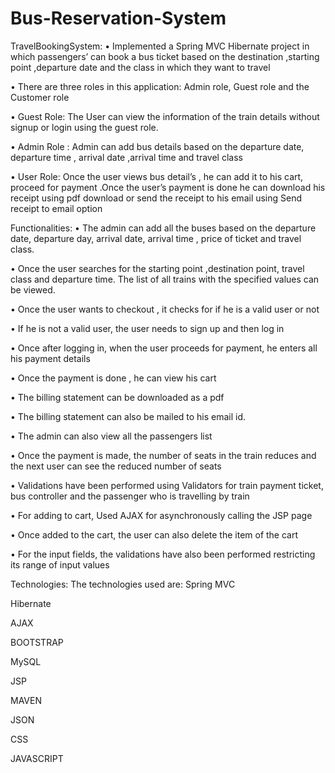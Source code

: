 # Bus-Reservation-System
TravelBookingSystem:
• Implemented a Spring MVC Hibernate project in which passengers’ can book a bus ticket based on the destination ,starting point ,departure date and the class in which they want to travel

• There are three roles in this application: Admin role, Guest role and the Customer role

• Guest Role: The User can view the information of the train details without signup or login using the guest role.

• Admin Role : Admin can add bus details based on the departure date, departure time , arrival date ,arrival time and travel class

• User Role: Once the user views bus detail’s , he can add it to his cart, proceed for payment .Once the user’s payment is done he can download his receipt using pdf download or send the receipt to his email using Send receipt to email option

Functionalities:
• The admin can add all the buses based on the departure date, departure day, arrival date, arrival time , price of ticket and travel class.

• Once the user searches for the starting point ,destination point, travel class and departure time. The list of all trains with the specified values can be viewed.

• Once the user wants to checkout , it checks for if he is a valid user or not

• If he is not a valid user, the user needs to sign up and then log in

• Once after logging in, when the user proceeds for payment, he enters all his payment details

• Once the payment is done , he can view his cart

• The billing statement can be downloaded as a pdf

• The billing statement can also be mailed to his email id.

• The admin can also view all the passengers list

• Once the payment is made, the number of seats in the train reduces and the next user can see the reduced number of seats

• Validations have been performed using Validators for train payment ticket, bus controller and the passenger who is travelling by train

• For adding to cart, Used AJAX for asynchronously calling the JSP page

• Once added to the cart, the user can also delete the item of the cart

• For the input fields, the validations have also been performed restricting its range of input values

Technologies:
The technologies used are: Spring MVC

Hibernate

AJAX

BOOTSTRAP

MySQL

JSP

MAVEN

JSON

CSS

JAVASCRIPT
